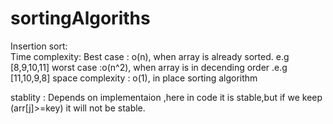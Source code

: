 # sortingAlgoriths

Insertion sort:                                                                                                                                                                                                                                                                                                                                                        
  Time complexity:
                  Best case : o(n), when array is already sorted.  e.g [8,9,10,11]
                  worst case :o(n^2), when array is in decending order  .e.g [11,10,9,8]
  space complexity :
                    o(1), in place sorting algorithm 
        
  stablity :
               Depends on implementaion ,here in code it is stable,but if we keep (arr[j]>=key) it will not be stable.
